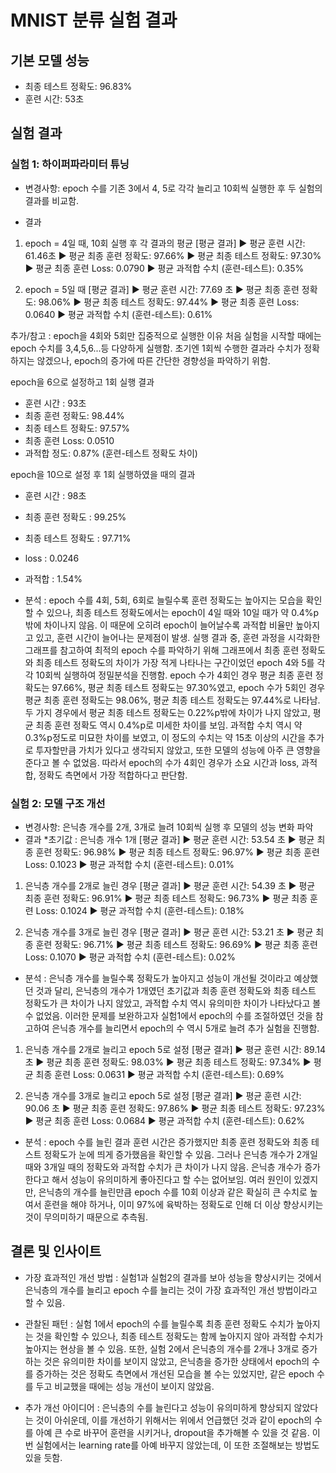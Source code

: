 # MNIST 분류 실험 결과

## 기본 모델 성능
- 최종 테스트 정확도: 96.83%
- 훈련 시간: 53초

## 실험 결과
### 실험 1: 하이퍼파라미터 튜닝
- 변경사항: epoch 수를 기존 3에서 4, 5로 각각 늘리고 10회씩 실행한 후 두 실험의 결과를 비교함.

- 결과
1) epoch = 4일 때, 10회 실행 후 각 결과의 평균
[평균 결과]
▶ 평균 훈련 시간: 61.46초
▶ 평균 최종 훈련 정확도: 97.66%
▶ 평균 최종 테스트 정확도: 97.30%
▶ 평균 최종 훈련 Loss: 0.0790
▶ 평균 과적합 수치 (훈련-테스트): 0.35%

2) epoch = 5일 때
[평균 결과]
▶ 평균 훈련 시간: 77.69 초
▶ 평균 최종 훈련 정확도: 98.06%
▶ 평균 최종 테스트 정확도: 97.44%
▶ 평균 최종 훈련 Loss: 0.0640
▶ 평균 과적합 수치 (훈련-테스트): 0.61%


추가/참고 : epoch을 4회와 5회만 집중적으로 실행한 이유
처음 실험을 시작할 때에는 epoch 수치를 3,4,5,6...등 다양하게 실행함. 
초기엔 1회씩 수행한 결과라 수치가 정확하지는 않겠으나, epoch의 증가에 따른 간단한 경향성을 파악하기 위함.

epoch을 6으로 설정하고 1회 실행 결과
- 훈련 시간 : 93초
- 최종 훈련 정확도: 98.44%
- 최종 테스트 정확도: 97.57%
- 최종 훈련 Loss: 0.0510
- 과적합 정도: 0.87% (훈련-테스트 정확도 차이)

epoch을 10으로 설정 후 1회 실행하였을 때의 결과
- 훈련 시간 : 98초
- 최종 훈련 정확도 : 99.25%
- 최종 테스트 정확도 : 97.71%
- loss : 0.0246
- 과적합 : 1.54%


- 분석
: epoch 수를 4회, 5회, 6회로 늘릴수록 훈련 정확도는 높아지는 모습을 확인할 수 있으나, 최종 테스트 정확도에서는 epoch이 4일 때와 10일 때가 약 0.4%p밖에 차이나지 않음. 이 때문에 오히려 epoch이 늘어날수록 과적합 비율만 높아지고 있고, 훈련 시간이 늘어나는 문제점이 발생. 실행 결과 중, 훈련 과정을 시각화한 그래프를 참고하여 최적의 epoch 수를 파악하기 위해 그래프에서 최종 훈련 정확도와 최종 테스트 정확도의 차이가 가장 적게 나타나는 구간이었던 epoch 4와 5를 각각 10회씩 실행하여 정밀분석을 진행함. 
epoch 수가 4회인 경우 평균 최종 훈련 정확도는 97.66%, 평균 최종 테스트 정확도는 97.30%였고, epoch 수가 5회인 경우 평균 최종 훈련 정확도는 98.06%, 평균 최종 테스트 정확도는 97.44%로 나타남. 두 가지 경우에서 평균 최종 테스트 정확도는 0.22%p밖에 차이가 나지 않았고, 평균 최종 훈련 정확도 역시 0.4%p로 미세한 차이를 보임. 과적합 수치 역시 약 0.3%p정도로 미묘한 차이를 보였고, 이 정도의 수치는 약 15초 이상의 시간을 추가로 투자할만큼 가치가 있다고 생각되지 않았고, 또한 모델의 성능에 아주 큰 영향을 준다고 볼 수 없었음. 따라서 epoch의 수가 4회인 경우가 소요 시간과 loss, 과적합, 정확도 측면에서 가장 적합하다고 판단함.


### 실험 2: 모델 구조 개선
- 변경사항: 은닉층 개수를 2개, 3개로 늘려 10회씩 실행 후 모델의 성능 변화 파악
- 결과
*초기값 : 은닉층 개수 1개
[평균 결과]
▶ 평균 훈련 시간: 53.54 초
▶ 평균 최종 훈련 정확도: 96.98%
▶ 평균 최종 테스트 정확도: 96.97%
▶ 평균 최종 훈련 Loss: 0.1023
▶ 평균 과적합 수치 (훈련-테스트): 0.01%

1) 은닉층 개수를 2개로 늘린 경우
[평균 결과]
▶ 평균 훈련 시간: 54.39 초
▶ 평균 최종 훈련 정확도: 96.91%
▶ 평균 최종 테스트 정확도: 96.73%
▶ 평균 최종 훈련 Loss: 0.1024
▶ 평균 과적합 수치 (훈련-테스트): 0.18%

2) 은닉층 개수를 3개로 늘린 경우
[평균 결과]
▶ 평균 훈련 시간: 53.21 초
▶ 평균 최종 훈련 정확도: 96.71%
▶ 평균 최종 테스트 정확도: 96.69%
▶ 평균 최종 훈련 Loss: 0.1070
▶ 평균 과적합 수치 (훈련-테스트): 0.02%

- 분석
: 은닉층 개수를 늘릴수록 정확도가 높아지고 성능이 개선될 것이라고 예상했던 것과 달리, 은닉층의 개수가 1개였던 초기값과 최종 훈련 정확도와 최종 테스트 정확도가 큰 차이가 나지 않았고, 과적합 수치 역시 유의미한 차이가 나타났다고 볼 수 없었음.
이러한 문제를 보완하고자 실험1에서 epoch의 수를 조절하였던 것을 참고하여 은닉층 개수를 늘리면서 epoch의 수 역시 5개로 늘려 추가 실험을 진행함.

1) 은닉층 개수를 2개로 늘리고 epoch 5로 설정
[평균 결과]
▶ 평균 훈련 시간: 89.14 초
▶ 평균 최종 훈련 정확도: 98.03%
▶ 평균 최종 테스트 정확도: 97.34%
▶ 평균 최종 훈련 Loss: 0.0631
▶ 평균 과적합 수치 (훈련-테스트): 0.69%

2) 은닉층 개수를 3개로 늘리고 epoch 5로 설정
[평균 결과]
▶ 평균 훈련 시간: 90.06 초
▶ 평균 최종 훈련 정확도: 97.86%
▶ 평균 최종 테스트 정확도: 97.23%
▶ 평균 최종 훈련 Loss: 0.0684
▶ 평균 과적합 수치 (훈련-테스트): 0.62%

- 분석
: epoch 수를 늘린 결과 훈련 시간은 증가했지만 최종 훈련 정확도와 최종 테스트 정확도가 눈에 띄게 증가했음을 확인할 수 있음. 그러나 은닉층 개수가 2개일 때와 3개일 때의 정확도와 과적합 수치가 큰 차이가 나지 않음. 은닉층 개수가 증가한다고 해서 성능이 유의미하게 좋아진다고 할 수는 없어보임. 여러 원인이 있겠지만, 은닉층의 개수를 늘린만큼 epoch 수를 10회 이상과 같은 확실히 큰 수치로 높여서 훈련을 해야 하거나, 이미 97%에 육박하는 정확도로 인해 더 이상 향상시키는 것이 무의미하기 때문으로 추측됨.


## 결론 및 인사이트
- 가장 효과적인 개선 방법
: 실험1과 실험2의 결과를 보아 성능을 향상시키는 것에서 은닉층의 개수를 늘리고 epoch 수를 늘리는 것이 가장 효과적인 개선 방법이라고 할 수 있음.

- 관찰된 패턴
: 실험 1에서 epoch의 수를 늘릴수록 최종 훈련 정확도 수치가 높아지는 것을 확인할 수 있으나, 최종 테스트 정확도는 함께 높아지지 않아 과적합 수치가 높아지는 현상을 볼 수 있음. 
또한, 실험 2에서 은닉층의 개수를 2개나 3개로 증가하는 것은 유의미한 차이를 보이지 않았고, 은닉층을 증가한 상태에서 epoch의 수를 증가하는 것은 정확도 측면에서 개선된 모습을 볼 수는 있었지만, 같은 epoch 수를 두고 비교했을 때에는 성능 개선이 보이지 않았음.

- 추가 개선 아이디어
: 은닉층의 수를 늘린다고 성능이 유의미하게 향상되지 않았다는 것이 아쉬운데, 이를 개선하기 위해서는 위에서 언급했던 것과 같이 epoch의 수를 아예 큰 수로 바꾸어 훈련을 시키거나, dropout을 추가해볼 수 있을 것 같음. 이번 실험에서는 learning rate를 아예 바꾸지 않았는데, 이 또한 조절해보는 방법도 있을 듯함.